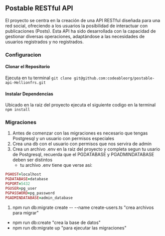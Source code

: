 ## Postable RESTful API

El proyecto se centra en la creación de una API RESTful diseñada para una red social, ofreciendo a los usuarios la posibilidad de interactuar con publicaciones (Posts). Esta API ha sido desarrollada con la capacidad de gestionar diversas operaciones, adaptándose a las necesidades de usuarios registrados y no registrados.

### Configuracion

#### Clonar el Repositorio

Ejecuta en tu terminal `git clone git@github.com:codeableorg/postable-api-Hellionfrs.git`

#### Instalar Dependencias

Ubicado en la raiz del proyecto ejecuta el siguiente codigo en la terminal `npm install`

### Migraciones
1. Antes de comenzar con las migraciones es necesario que tengas Postgresql y un usuario con permisos especiales
1. Crea una db con el usuario con permisos que nos servira de admin
1. Crea un archivo .env en la raiz del proyecto y completa segun tu usario de Postgresql, recuerda que el PGDATABASE y PGADMINDATABASE deben ser distintos
    - tu archivo .env tiene que verse asi:
```ruby
PGHOST=localhost
PGDATABASE=database
PGPORT=5432
PGUSER=pg_user
PGPASSWORD=pg_password
PGADMINDATABASE=admin_database
```

1. npm run db:migrate create -- --name create-users.ts "crea archivos para migrar"
- npm run db:create "crea la base de datos"
- npm run db:migrate up "para ejecutar las migraciones"
